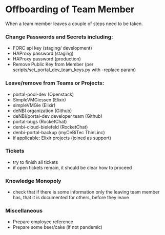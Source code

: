# Offboarding of Team Member

When a team member leaves a couple of steps need to be taken.

### Change Passwords and Secrets including:
  * FORC api key (staging/ development)
  * HAProxy password (staging)
  * HAProxy password (production)
  * Remove Public Key from Member (per scripts/set_portal_dev_team_keys.py with -replace param)
  
### Leave/remove from Teams or Projects:
  * portal-pool-dev (Openstack)
  * SimpleVMGiessen (Elixir)
  * simpleVMGie (Elixir)
  * deNBI organization (Github)
  * deNBI/portal-dev developer team (Github)
  * portal-bugs (RocketChat)
  * denbi-cloud-bielefeld (RocketChat)
  * denbi-portal-backup (myCeBiTec ThinLinc)
  * if applicable: Elixir projects (joined as support)
 
 ### Tickets
 * try to finish all tickets
 * if open tickets remain, it should be clear how to proceed
 
 ### Knowledge Monopoly
 * check that if there is some information only the leaving team member has, that it is documented for others, before they leave
 
 ### Miscellaneous
 * Prepare employee reference
 * Prepare some beer/cake (if not pandemic)
